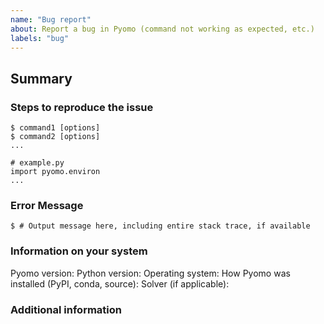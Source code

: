 ```yaml
---
name: "Bug report"
about: Report a bug in Pyomo (command not working as expected, etc.)
labels: "bug"
---
```


## Summary

<!-- Explain, in a clear and concise way, the command you ran and the result you were trying to achieve.
Example: "I ran `pyomo solve` to optimize a model and ..." -->

### Steps to reproduce the issue

<!-- Please include the command run and/or provide an example script that demonstrates the problem. -->

```console
$ command1 [options]
$ command2 [options]
...
```

```
# example.py
import pyomo.environ
...
```

### Error Message

<!-- If Pyomo reported an error, provide the error message. PLEASE INCLUDE THE ENTIRE STACK TRACE. -->

<!-- If it did not report an error but the output appears incorrect, provide the incorrect output. If there was no error message and no output but the result is incorrect, describe how it does not match what you expect. -->
```console
$ # Output message here, including entire stack trace, if available
```

### Information on your system

Pyomo version:
Python version:
Operating system:
How Pyomo was installed (PyPI, conda, source):
Solver (if applicable):


### Additional information

<!-- If you have any additional information, please list it here. -->


<!-- We encourage you to try, as much as possible, to reduce your problem to the minimal example that still reproduces the issue. That would help us a lot in fixing it quickly and effectively!

If you want to ask a question (how to use Pyomo, what it can do, etc.), please refer to our [online documentation](https://github.com/Pyomo/pyomo#getting-help) on ways to get help. -->

